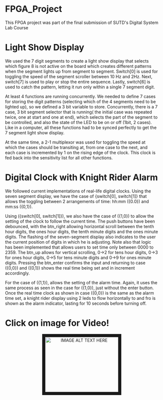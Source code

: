 # FPGA_Project

This FPGA project was part of the final submission of SUTD's Digital System Lab Course

# Light Show Display

We used the 7 digit segments to create a light show display that selects which figure 8 is not active on the board which creates different patterns when the segment lights up from segment to segment. Switch[0] is used for toggling the speed of the segment scroller between 10 Hz and 2Hz. Next, switch[7] is used to play or stop the entire sequence. Lastly, switch[6] is used to catch the pattern, letting it run only within a single 7 segment digit.

At least 4 functions are running concurrently. We needed to define 7 cases for storing the digit patterns (selecting which of the 4 segments need to be lighted up), so we defined a 3 bit variable to store. Concurrently, there is a 7 case, 3 bit segment selector that is running( the initial case was repeated twice, one at start and one at end), which selects the part of the segment to be controlled, and also the state of the LED to be on or off (1bit, 2 cases). Like in a computer, all these functions had to be synced perfectly to get the 7 segment light show display.

At the same time, a 2-1 multiplexor was used for toggling the speed at which the cases should be transiting at, from one case to the next, and each case is incremented by 1 on the rising edge of the clock. This clock is fed back into the sensitivity list for all other functions.

# Digital Clock with Knight Rider Alarm

We followed current implementations of real-life digital clocks. Using the seven segment display, we have the case of {switch[0], switch[1]} that allows the toggling between 2 arrangements of time: hh:mm ({0.0}) and mm:ss ({0,1}). 

Using ({switch[0], switch[1]}), we also have the case of ({1,0}) to allow the setting of the clock to follow the current time. The push buttons have been debounced, with the btn_right allowing horizontal scroll between the tenth hour digits, the ones hour digits, the tenth minute digits and the ones minute digits. The flashing of the seven-segment display also indicates to the user the current position of digits in which he is adjusting. Note also that logic has been implemented that allows users to set time only between 0000 to 2359. The btn_up allows for vertical scrolling, 0->2 for tens hour digits, 0->3 for ones hour digits, 0->5 for tens minute digits and 0->9 for ones minute digits. Pressing the btn_enter confirms the input and returning to case ({0,0}) and ({0,1}) shows the real time being set and in increment accordingly. 

For the case of ({1,1}), allows the setting of the alarm time. Again, it uses the same process as seen in the case for ({1,0}), just without the enter button. Once the real time clock as shown in case ({0,0}) is the same as the alarm time set, a knight rider display using 2 leds to flow horizontally to and fro is shown as the alarm indicator, lasting for 10 seconds before turning off.

# Click on image for Video!
<p align="center">
  <a href="https://youtu.be/aF9W5K1BQpI" target="_blank"><img src="https://i.ytimg.com/vi/aF9W5K1BQpI/hqdefault.jpg?sqp=-    oaymwEbCKgBEF5IVfKriqkDDggBFQAAiEIYAXABwAEG\u0026rs=AOn4CLAaYTBxE9j4vk9KxJDv8dNstsSFqw" 
  alt="IMAGE ALT TEXT HERE" width="240" height="180" border="10" /></a>  
</p>


